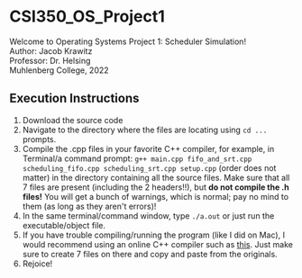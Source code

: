 # CSI350_OS_Project1
Welcome to Operating Systems Project 1: Scheduler Simulation!  
Author: Jacob Krawitz  
Professor: Dr. Helsing  
Muhlenberg College, 2022  

## Execution Instructions
1. Download the source code
2. Navigate to the directory where the files are locating using `cd ...` prompts.
3. Compile the .cpp files in your favorite C++ compiler, for example, in Terminal/a command prompt:                                                     `g++ main.cpp fifo_and_srt.cpp scheduling_fifo.cpp scheduling_srt.cpp setup.cpp` (order does not matter) in the directory containing all the source files. Make sure that all 7 files are present (including the 2 headers!!), but **do not compile the .h files!** You will get a bunch of warnings, which is normal; pay no mind to them (as long as they aren't errors)!
4. In the same terminal/command window, type `./a.out` or just run the executable/object file.
5. If you have trouble compiling/running the program (like I did on Mac), I would recommend using an online C++ compiler such as [this](https://www.onlinegdb.com/online_c++_compiler). Just make sure to create 7 files on there and copy and paste from the originals.
6. Rejoice!
